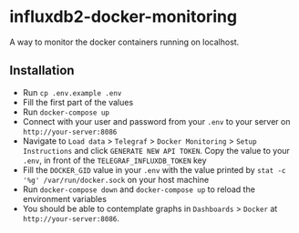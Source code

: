 # influxdb2-docker-monitoring

A way to monitor the docker containers running on localhost.

## Installation

- Run `cp .env.example .env`
- Fill the first part of the values
- Run `docker-compose up`
- Connect with your user and password from your `.env` to your server on `http://your-server:8086`
- Navigate to `Load data` > `Telegraf` > `Docker Monitoring` > `Setup Instructions` and click `GENERATE NEW API TOKEN`. Copy the value to your `.env`, in front of the `TELEGRAF_INFLUXDB_TOKEN` key
- Fill the `DOCKER_GID` value in your `.env` with the value printed by `stat -c '%g' /var/run/docker.sock` on your host machine
- Run `docker-compose down` and `docker-compose up` to reload the environment variables
- You should be able to contemplate graphs in `Dashboards` > `Docker` at `http://your-server:8086`.
